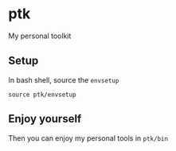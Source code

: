 # ptk
My personal toolkit

## Setup
In bash shell, source the `envsetup`

`source ptk/envsetup`

## Enjoy yourself
Then you can enjoy my personal tools in `ptk/bin`
